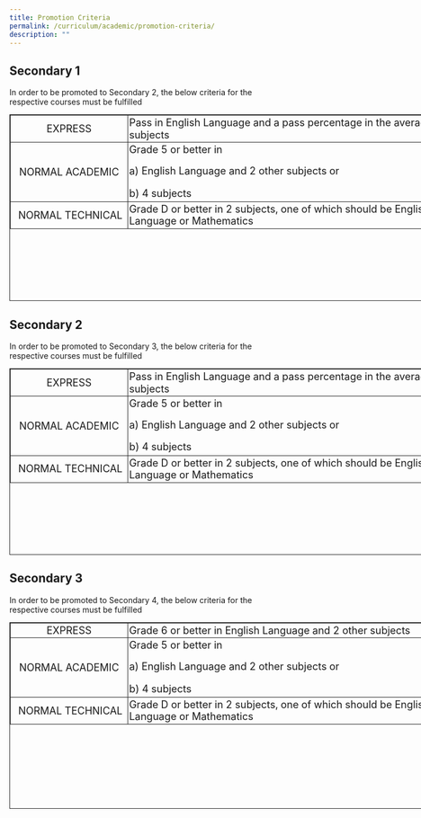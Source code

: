 ```yaml
---
title: Promotion Criteria
permalink: /curriculum/academic/promotion-criteria/
description: ""
---
```


## Secondary 1 

  

In order to be promoted to Secondary 2, the below criteria for the respective courses must be fulfilled 

<table class="ive_eobj_center iveo_table ives_tab_dark" style="margin: auto; outline: 0px; padding: 0px; clear: both; border: 1px solid rgb(42, 42, 42); border-spacing: 1px; width: 820.879px; height: 332px;"><tbody style="margin: 0px; outline: 0px; padding: 0px;"><tr style="margin: 0px; outline: 0px; padding: 0px;"><td style="margin: 0px; outline: 0px; padding: 2px; text-align: center; border: 1px solid rgb(42, 42, 42); width: 206px;"><font size="4" style="margin: 0px; outline: 0px; padding: 0px; line-height: 21.6px;">EXPRESS</font></td><td style="margin: 0px; outline: 0px; padding: 2px; text-align: left; border: 1px solid rgb(42, 42, 42); width: 614px;"><font size="4" style="margin: 0px; outline: 0px; padding: 0px; line-height: 21.6px;">Pass in English Language and a pass percentage in the average of all subjects</font></td></tr><tr style="margin: 0px; outline: 0px; padding: 0px;"><td style="margin: 0px; outline: 0px; padding: 2px; text-align: center; border: 1px solid rgb(42, 42, 42); width: 60px;"><font size="4" style="margin: 0px; outline: 0px; padding: 0px; line-height: 21.6px;">NORMAL ACADEMIC</font></td><td style="margin: 0px; outline: 0px; padding: 2px; text-align: center; border: 1px solid rgb(42, 42, 42); width: 60px;"><p class="" style="margin: 0px 0px 1em; outline: 0px; padding: 0px; line-height: 19.6px; text-align: left;"><span lang="EN-SG" class="" style="margin: 0px; outline: 0px; padding: 0px;"><font size="4" style="margin: 0px; outline: 0px; padding: 0px; line-height: 21.6px;">Grade 5 or better in</font></span></p><p class="" style="margin: 0px 0px 1em; outline: 0px; padding: 0px; line-height: 19.6px; text-align: left;"><font size="4" style="margin: 0px; outline: 0px; padding: 0px; line-height: 21.6px;"><span lang="EN-SG" class="" style="margin: 0px; outline: 0px; padding: 0px;">a)&nbsp;</span><span lang="EN-SG" class="" style="margin: 0px; outline: 0px; padding: 0px;">English Language and 2 other subjects or</span></font></p><font size="4" style="margin: 0px; outline: 0px; padding: 0px; line-height: 21.6px;"><span lang="EN-SG" class="" style="margin: 0px; outline: 0px; padding: 0px;"><div style="margin: 0px; outline: 0px; padding: 0px; line-height: 25.2px; text-align: left;">b) 4 subjects</div></span><span lang="EN-SG" style="margin: 0px; outline: 0px; padding: 0px; line-height: 19.26px; font-family: Calibri, sans-serif;"></span></font></td></tr><tr style="margin: 0px; outline: 0px; padding: 0px;"><td style="margin: 0px; outline: 0px; padding: 2px; text-align: center; border: 1px solid rgb(42, 42, 42);"><font size="4" style="margin: 0px; outline: 0px; padding: 0px; line-height: 21.6px;">&nbsp;NORMAL TECHNICAL</font></td><td style="margin: 0px; outline: 0px; padding: 2px; text-align: left; border: 1px solid rgb(42, 42, 42);"><font size="4" style="margin: 0px; outline: 0px; padding: 0px; line-height: 21.6px;"><span lang="EN-SG" style="margin: 0px; outline: 0px; padding: 0px; line-height: 19.26px; font-family: Calibri, sans-serif;"></span>Grade D or better in 2 subjects, one of which should be English Language or Mathematics</font>&nbsp;</td></tr></tbody></table>

## Secondary 2


In order to be promoted to Secondary 3, the below criteria for the respective courses must be fulfilled 

<table class="ive_eobj_center iveo_table ives_tab_dark" style="margin: auto; outline: 0px; padding: 0px; clear: both; border: 1px solid rgb(42, 42, 42); border-spacing: 1px; width: 820.879px; height: 332px;"><tbody style="margin: 0px; outline: 0px; padding: 0px;"><tr style="margin: 0px; outline: 0px; padding: 0px;"><td style="margin: 0px; outline: 0px; padding: 2px; text-align: center; border: 1px solid rgb(42, 42, 42); width: 206px;"><font size="4" style="margin: 0px; outline: 0px; padding: 0px; line-height: 21.6px;">EXPRESS</font></td><td style="margin: 0px; outline: 0px; padding: 2px; text-align: left; border: 1px solid rgb(42, 42, 42); width: 614px;"><font size="4" style="margin: 0px; outline: 0px; padding: 0px; line-height: 21.6px;">Pass in English Language and a pass percentage in the average of all subjects</font></td></tr><tr style="margin: 0px; outline: 0px; padding: 0px;"><td style="margin: 0px; outline: 0px; padding: 2px; text-align: center; border: 1px solid rgb(42, 42, 42); width: 60px;"><font size="4" style="margin: 0px; outline: 0px; padding: 0px; line-height: 21.6px;">NORMAL ACADEMIC</font></td><td style="margin: 0px; outline: 0px; padding: 2px; text-align: center; border: 1px solid rgb(42, 42, 42); width: 60px;"><p class="" style="margin: 0px 0px 1em; outline: 0px; padding: 0px; line-height: 19.6px; text-align: left;"><span lang="EN-SG" class="" style="margin: 0px; outline: 0px; padding: 0px;"><font size="4" style="margin: 0px; outline: 0px; padding: 0px; line-height: 21.6px;">Grade 5 or better in</font></span></p><p class="" style="margin: 0px 0px 1em; outline: 0px; padding: 0px; line-height: 19.6px; text-align: left;"><font size="4" style="margin: 0px; outline: 0px; padding: 0px; line-height: 21.6px;"><span lang="EN-SG" class="" style="margin: 0px; outline: 0px; padding: 0px;">a)&nbsp;</span><span lang="EN-SG" class="" style="margin: 0px; outline: 0px; padding: 0px;">English Language and 2 other subjects or</span></font></p><font size="4" style="margin: 0px; outline: 0px; padding: 0px; line-height: 21.6px;"><span lang="EN-SG" class="" style="margin: 0px; outline: 0px; padding: 0px;"><div style="margin: 0px; outline: 0px; padding: 0px; line-height: 25.2px; text-align: left;">b) 4 subjects</div></span><span lang="EN-SG" style="margin: 0px; outline: 0px; padding: 0px; line-height: 19.26px; font-family: Calibri, sans-serif;"></span></font></td></tr><tr style="margin: 0px; outline: 0px; padding: 0px;"><td style="margin: 0px; outline: 0px; padding: 2px; text-align: center; border: 1px solid rgb(42, 42, 42);"><font size="4" style="margin: 0px; outline: 0px; padding: 0px; line-height: 21.6px;">&nbsp;NORMAL TECHNICAL</font></td><td style="margin: 0px; outline: 0px; padding: 2px; text-align: left; border: 1px solid rgb(42, 42, 42);"><font size="4" style="margin: 0px; outline: 0px; padding: 0px; line-height: 21.6px;"><span lang="EN-SG" style="margin: 0px; outline: 0px; padding: 0px; line-height: 19.26px; font-family: Calibri, sans-serif;"></span>Grade D or better in 2 subjects, one of which should be English Language or Mathematics</font>&nbsp;<br style="margin: 0px; outline: 0px; padding: 0px;"></td></tr></tbody></table>

## Secondary 3


  

In order to be promoted to Secondary 4, the below criteria for the respective courses must be fulfilled 

<table class="ive_eobj_center iveo_table ives_tab_dark" style="margin: auto; outline: 0px; padding: 0px; clear: both; border: 1px solid rgb(42, 42, 42); border-spacing: 1px; width: 820.879px; height: 332px;"><tbody style="margin: 0px; outline: 0px; padding: 0px;"><tr style="margin: 0px; outline: 0px; padding: 0px;"><td style="margin: 0px; outline: 0px; padding: 2px; text-align: center; border: 1px solid rgb(42, 42, 42); width: 206px;"><font size="4" style="margin: 0px; outline: 0px; padding: 0px; line-height: 21.6px;">EXPRESS</font></td><td style="margin: 0px; outline: 0px; padding: 2px; text-align: left; border: 1px solid rgb(42, 42, 42); width: 614px;"><font size="4" style="margin: 0px; outline: 0px; padding: 0px; line-height: 21.6px;">Grade 6 or better in English Language and 2 other subjects<font style="margin: 0px; outline: 0px; padding: 0px; line-height: 21.6px;"></font></font></td></tr><tr style="margin: 0px; outline: 0px; padding: 0px;"><td style="margin: 0px; outline: 0px; padding: 2px; text-align: center; border: 1px solid rgb(42, 42, 42); width: 60px;"><font size="4" style="margin: 0px; outline: 0px; padding: 0px; line-height: 21.6px;">NORMAL ACADEMIC</font></td><td style="margin: 0px; outline: 0px; padding: 2px; text-align: center; border: 1px solid rgb(42, 42, 42); width: 60px;"><p class="" style="margin: 0px 0px 1em; outline: 0px; padding: 0px; line-height: 19.6px; text-align: left;"><span lang="EN-SG" class="" style="margin: 0px; outline: 0px; padding: 0px;"><font size="4" style="margin: 0px; outline: 0px; padding: 0px; line-height: 21.6px;">Grade 5 or better in</font></span></p><p class="" style="margin: 0px 0px 1em; outline: 0px; padding: 0px; line-height: 19.6px; text-align: left;"><font size="4" style="margin: 0px; outline: 0px; padding: 0px; line-height: 21.6px;"><span lang="EN-SG" class="" style="margin: 0px; outline: 0px; padding: 0px;">a)&nbsp;</span><span lang="EN-SG" class="" style="margin: 0px; outline: 0px; padding: 0px;">English Language and 2 other subjects or</span></font></p><font size="4" style="margin: 0px; outline: 0px; padding: 0px; line-height: 21.6px;"><span lang="EN-SG" class="" style="margin: 0px; outline: 0px; padding: 0px;"><div style="margin: 0px; outline: 0px; padding: 0px; line-height: 25.2px; text-align: left;">b) 4 subjects</div></span><span lang="EN-SG" style="margin: 0px; outline: 0px; padding: 0px; line-height: 19.26px; font-family: Calibri, sans-serif;"></span></font></td></tr><tr style="margin: 0px; outline: 0px; padding: 0px;"><td style="margin: 0px; outline: 0px; padding: 2px; text-align: center; border: 1px solid rgb(42, 42, 42);"><font size="4" style="margin: 0px; outline: 0px; padding: 0px; line-height: 21.6px;">&nbsp;NORMAL TECHNICAL</font></td><td style="margin: 0px; outline: 0px; padding: 2px; text-align: left; border: 1px solid rgb(42, 42, 42);"><font size="4" style="margin: 0px; outline: 0px; padding: 0px; line-height: 21.6px;"><font style="margin: 0px; outline: 0px; padding: 0px; line-height: 21.6px;"><span lang="EN-SG" style="margin: 0px; outline: 0px; padding: 0px; line-height: 19.26px; font-family: Calibri, sans-serif;"></span>Grade D or better in 2 subjects, one of which should be English Language or Mathematics</font>&nbsp;</font><br style="margin: 0px; outline: 0px; padding: 0px;"></td></tr></tbody></table>